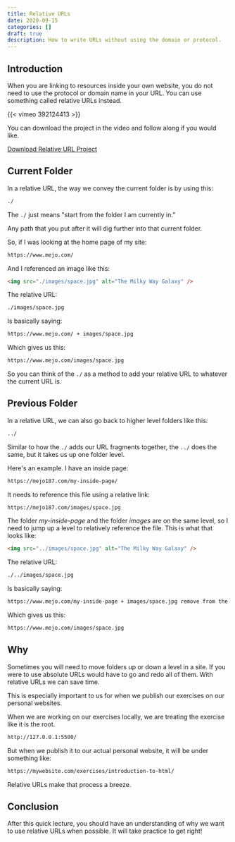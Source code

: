 ```yaml
---
title: Relative URLs
date: 2020-09-15
categories: []
draft: true
description: How to write URLs without using the domain or protocol.
---
```


## Introduction

When you are linking to resources inside your own website, you do not need to use the protocol or domain name in your URL. You can use something called relative URLs instead.

{{< vimeo 392124413 >}}

You can download the project in the video and follow along if you would like.

[Download Relative URL Project](/zips/relative-urls.zip)

## Current Folder

In a relative URL, the way we convey the current folder is by using this:

```html
./
```

The `./` just means "start from the folder I am currently in."

Any path that you put after it will dig further into that current folder.

So, if I was looking at the home page of my site:

```html
https://www.mejo.com/
```

And I referenced an image like this:

```html
<img src="./images/space.jpg" alt="The Milky Way Galaxy" />
```

The relative URL:

```html
./images/space.jpg
```

Is basically saying:

```html
https://www.mejo.com/ + images/space.jpg
```

Which gives us this:

```html
https://www.mejo.com/images/space.jpg
```

So you can think of the `./` as a method to add your relative URL to whatever the current URL is.

## Previous Folder

In a relative URL, we can also go back to higher level folders like this:

```html
../
```

Similar to how the `./` adds our URL fragments together, the `../` does the same, but it takes us up one folder level.

Here's an example. I have an inside page:

```html
https://mejo187.com/my-inside-page/
```

It needs to reference this file using a relative link:

```html
https://mejo187.com/images/space.jpg
```

The folder _my-inside-page_ and the folder _images_ are on the same level, so I need to jump up a level to relatively reference the file. This is what that looks like:

```html
<img src="../images/space.jpg" alt="The Milky Way Galaxy" />
```

The relative URL:

```html
./../images/space.jpg
```

Is basically saying:

```html
https://www.mejo.com/my-inside-page + images/space.jpg remove from the path ^^^^^^^^^^^^^^
```

Which gives us this:

```html
https://www.mejo.com/images/space.jpg
```

## Why

Sometimes you will need to move folders up or down a level in a site. If you were to use absolute URLs would have to go and redo all of them. With relative URLs we can save time.

This is especially important to us for when we publish our exercises on our personal websites.

When we are working on our exercises locally, we are treating the exercise like it is the root.

```html
http://127.0.0.1:5500/
```

But when we publish it to our actual personal website, it will be under something like:

```html
https://mywebsite.com/exercises/introduction-to-html/
```

Relative URLs make that process a breeze.

## Conclusion

After this quick lecture, you should have an understanding of why we want to use relative URLs when possible. It will take practice to get right!
